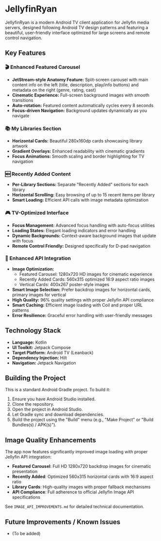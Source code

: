 # JellyfinRyan

JellyfinRyan is a modern Android TV client application for Jellyfin media servers, designed following Android TV design patterns and featuring a beautiful, user-friendly interface optimized for large screens and remote control navigation.

## Key Features

### 🎬 Enhanced Featured Carousel
*   **JetStream-style Anatomy Feature:** Split-screen carousel with main content info on the left (title, description, play/info buttons) and metadata on the right (genre, rating, cast)
*   **Cinematic Experience:** Full-screen background images with smooth transitions
*   **Auto-rotation:** Featured content automatically cycles every 8 seconds
*   **Focus-driven Navigation:** Background updates dynamically as you navigate

### 📚 My Libraries Section
*   **Horizontal Cards:** Beautiful 280x160dp cards showcasing library artwork
*   **Gradient Overlays:** Enhanced readability with cinematic gradients
*   **Focus Animations:** Smooth scaling and border highlighting for TV navigation

### 🆕 Recently Added Content
*   **Per-Library Sections:** Separate "Recently Added" sections for each library
*   **Horizontal Scrolling:** Easy browsing of up to 15 recent items per library
*   **Smart Loading:** Efficient API calls with image metadata optimization

### 🎮 TV-Optimized Interface
*   **Focus Management:** Advanced focus handling with auto-focus utilities
*   **Loading States:** Elegant loading indicators and error handling
*   **Dynamic Backgrounds:** Context-aware background images that update with focus
*   **Remote Control Friendly:** Designed specifically for D-pad navigation

### 🔧 Enhanced API Integration
*   **Image Optimization:** 
    - Featured Carousel: 1280x720 HD images for cinematic experience
    - Recently Added Cards: 560x315 optimized 16:9 aspect ratio images
    - Vertical Cards: 400x267 poster-style images
*   **Smart Image Selection:** Prefer backdrop images for horizontal cards, primary images for vertical
*   **High Quality:** 96% quality settings with proper Jellyfin API compliance
*   **Smart Caching:** Efficient image loading with Coil and proper URL patterns
*   **Error Resilience:** Graceful error handling with user-friendly messages

## Technology Stack

*   **Language:** Kotlin
*   **UI Toolkit:** Jetpack Compose
*   **Target Platform:** Android TV (Leanback)
*   **Dependency Injection:** Hilt
*   **Navigation:** Jetpack Navigation

## Building the Project

This is a standard Android Gradle project. To build it:

1.  Ensure you have Android Studio installed.
2.  Clone the repository.
3.  Open the project in Android Studio.
4.  Let Gradle sync and download dependencies.
5.  Build the project using the "Build" menu (e.g., "Make Project" or "Build Bundles(s) / APK(s)").

## Image Quality Enhancements

The app now features significantly improved image loading with proper Jellyfin API integration:

*   **Featured Carousel**: Full HD 1280x720 backdrop images for cinematic presentation
*   **Recently Added**: Optimized 560x315 horizontal cards with 16:9 aspect ratio
*   **Library Cards**: High-quality images with proper fallback mechanisms
*   **API Compliance**: Full adherence to official Jellyfin Image API specifications

See `IMAGE_API_IMPROVEMENTS.md` for detailed technical documentation.

## Future Improvements / Known Issues

*   (To be added)
